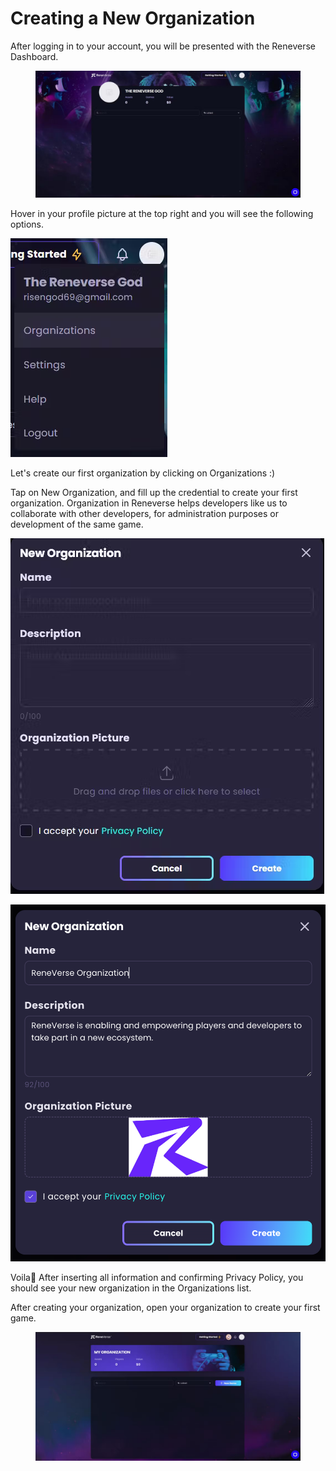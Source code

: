 # Creating a New Organization

After logging in to your account, you will be presented with the Reneverse Dashboard.

<figure><img src="../.gitbook/assets/image (27).png" alt=""><figcaption></figcaption></figure>

Hover in your profile picture at the top right and you will see the following options.

![](<../.gitbook/assets/image (22).png>)

Let's create our first organization by clicking on Organizations :)



Tap on New Organization, and fill up the credential to create your first organization. Organization in Reneverse helps developers like us to collaborate with other developers, for administration purposes or development of the same game.

![](<../.gitbook/assets/image (6).png>)

![](<../.gitbook/assets/image (21).png>)

Voila🎉 After inserting all information and confirming Privacy Policy, you should see your new organization in the Organizations list.

After creating your organization, open your organization to create your first game.

<figure><img src="../.gitbook/assets/image (8).png" alt=""><figcaption></figcaption></figure>

